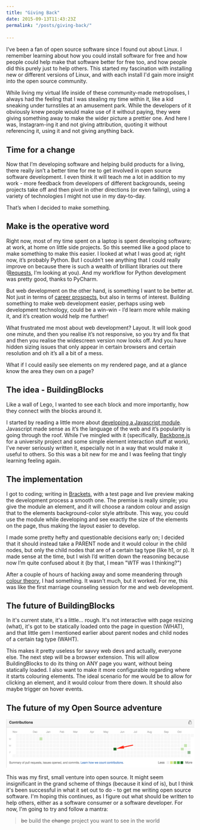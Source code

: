 ```yaml
---
title: "Giving Back"
date: 2015-09-13T11:43:23Z
permalink: "/posts/giving-back/"

---
```


I’ve been a fan of open source software since I found out about Linux. I remember learning about how you could install software for free and how people could help make that software better for free too, and how people did this purely just to help others. This started my fascination with installing new or different versions of Linux, and with each install I'd gain more insight into the open source community.

While living my virtual life inside of these community-made metropolises, I always had the feeling that I was stealing my time within it, like a kid sneaking under turnstiles at an amusement park. While the developers of it obviously knew people would make use of it without paying, they were giving something away to make the wider picture a prettier one. And here I was, Instagram-ing it and not giving attribution, quoting it without referencing it, using it and not giving anything back.

## Time for a change ##

Now that I’m developing software and helping build products for a living, there really isn’t a better time for me to get involved in open source software development. I even think it will teach me a lot in addition to my work - more feedback from developers of different backgrounds, seeing projects take off and then pivot in other directions (or even failing), using a variety of technologies I might not use in my day-to-day.

That’s when I decided to make something.

## Make is the operative word ##

Right now, most of my time spent on a laptop is spent developing software; at work, at home on little side projects. So this seemed like a good place to make something to make this easier. I looked at what I was good at; right now, it’s probably Python. But I couldn’t see anything that I could really improve on because there is such a wealth of brilliant libraries out there ([Requests](https://github.com/kennethreitz/requests), I’m looking at you). And my workflow for Python development was pretty good, thanks to PyCharm.

But web development on the other hand, is something I want to be better at. Not just in terms of [career prospects](http://mashable.com/2015/01/18/programming-languages-2015/#stlTE_c.aEkB), but also in terms of interest. Building something to make web development easier, perhaps using web development technology, could be a win-win - I’d learn more while making it, and it’s creation would help me further!

What frustrated me most about web development? Layout. It will look good one minute, and then you realise it’s not responsive, so you try and fix that and then you realise the widescreen version now looks off. And you have hidden sizing issues that only appear in certain browsers and certain resolution and oh it’s all a bit of a mess.

What if I could easily see elements on my rendered page, and at a glance know the area they own on a page?

## The idea - BuildingBlocks ##

Like a wall of Lego, I wanted to see each block and more importantly, how they connect with the blocks around it.

I started by reading a little more about [developing a Javascript module](http://blog.teamtreehouse.com/how-to-write-a-module-in-javascript-quick-tip). Javascript made sense as it’s the language of the web and it’s popularity is going through the roof. While I’ve mingled with it (specifically, [Backbone.js](http://backbonejs.org/) for a university project and some simple element interaction stuff at work), I’ve never seriously written it, especially not in a way that would make it useful to others. So this was a bit new for me and I was feeling that tingly learning feeling again.

## The implementation ##

I got to coding; writing in [Brackets](http://brackets.io/), with a test page and live preview making the development process a smooth one. The premise is really simple; you give the module an element, and it will choose a random colour and assign that to the elements background-color style attribute. This way, you could use the module while developing and see exactly the size of the elements on the page, thus making the layout easier to develop.

I made some pretty hefty and questionable decisions early on; I decided that it should instead take a PARENT node and it would colour in the child nodes, but only the child nodes that are of a certain tag type (like h1, or p). It made sense at the time, but I wish I’d written down the reasoning because now I’m quite confused about it (by that, I mean "WTF was I thinking?")

After a couple of hours of hacking away and some meandering through [colour theory](http://www.colormatters.com/color-and-design/basic-color-theory), I had something. It wasn't much, but it worked. For me, this was like the first marriage counseling session for me and web development.

## The future of BuildingBlocks ##

In it's current state, it's a little... rough. It's not interactive with page resizing (what), it's got to be statically loaded onto the page in question (WHAT), and that little gem I mentioned earlier about parent nodes and child nodes of a certain tag type (WAHT).

This makes it pretty useless for savvy web devs and actually, everyone else. The next step will be a browser extension. This will allow BuildingBlocks to do its thing on ANY page you want, without being statically loaded. I also want to make it more configurable regarding where it starts colouring elements. The ideal scenario for me would be to allow for clicking an element, and it would colour from there down. It should also maybe trigger on hover events.

## The future of my Open Source adventure ##

![the start of something?](/assets/images/giving-back/buildingblocks_contributions.png)

This was my first, small venture into open source. It might seem insignificant in the grand scheme of things (because it kind of is), but I think it's been successful in what it set out to do - to get me writing open source software. I'm hoping this continues, as I figure out what should be written to help others, either as a software consumer or a software developer. For now, I'm going to try and follow a mantra:

> ~~be~~ build the ~~change~~ project you want to see in the world



